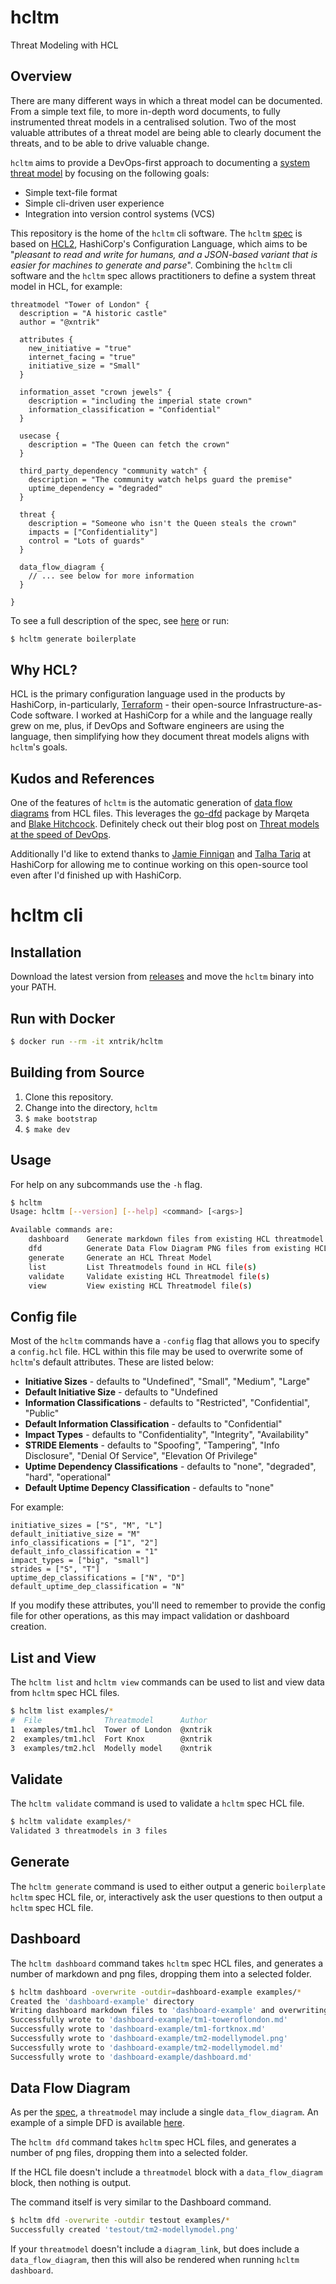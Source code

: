 # hcltm

Threat Modeling with HCL

## Overview

There are many different ways in which a threat model can be documented. From a simple text file, to more in-depth word documents, to fully instrumented threat models in a centralised solution. Two of the most valuable attributes of a threat model are being able to clearly document the threats, and to be able to drive valuable change. 

`hcltm` aims to provide a DevOps-first approach to documenting a [system threat model](https://owasp.org/www-community/Threat_Modeling) by focusing on the following goals:

* Simple text-file format
* Simple cli-driven user experience
* Integration into version control systems (VCS)

This repository is the home of the `hcltm` cli software. The `hcltm` [spec](spec.hcl) is based on [HCL2](https://github.com/hashicorp/hcl/tree/hcl2), HashiCorp's Configuration Language, which aims to be "_pleasant to read and write for humans, and a JSON-based variant that is easier for machines to generate and parse_". Combining the `hcltm` cli software and the `hcltm` spec allows practitioners to define a system threat model in HCL, for example:

```hcl
threatmodel "Tower of London" {
  description = "A historic castle"
  author = "@xntrik"

  attributes {
    new_initiative = "true"
    internet_facing = "true"
    initiative_size = "Small"
  }

  information_asset "crown jewels" {
    description = "including the imperial state crown"
    information_classification = "Confidential"
  }

  usecase {
    description = "The Queen can fetch the crown"
  }

  third_party_dependency "community watch" {
    description = "The community watch helps guard the premise"
    uptime_dependency = "degraded"
  }

  threat {
    description = "Someone who isn't the Queen steals the crown"
    impacts = ["Confidentiality"]
    control = "Lots of guards"
  }

  data_flow_diagram {
    // ... see below for more information
  }

}
```

To see a full description of the spec, see [here](spec.hcl) or run:

```bash
$ hcltm generate boilerplate
```

## Why HCL?

HCL is the primary configuration language used in the products by HashiCorp, in-particularly, [Terraform](https://www.terraform.io/) - their open-source Infrastructure-as-Code software. I worked at HashiCorp for a while and the language really grew on me, plus, if DevOps and Software engineers are using the language, then simplifying how they document threat models aligns with `hcltm`'s goals.

## Kudos and References

One of the features of `hcltm` is the automatic generation of [data flow diagrams](#data-flow-diagram) from HCL files. This leverages the [go-dfd](https://github.com/marqeta/go-dfd) package by Marqeta and [Blake Hitchcock](https://github.com/rbhitchcock). Definitely check out their blog post on [Threat models at the speed of DevOps](https://community.marqeta.com/t5/engineering-blogs/threat-models-at-the-speed-of-devops/ba-p/40).

Additionally I'd like to extend thanks to [Jamie Finnigan](https://twitter.com/chair6) and [Talha Tariq](https://twitter.com/0xtbt) at HashiCorp for allowing me to continue working on this open-source tool even after I'd finished up with HashiCorp.

# hcltm cli

## Installation

Download the latest version from [releases](https://github.com/xntrik/hcltm/releases) and move the `hcltm` binary into your PATH.

## Run with Docker

```bash
$ docker run --rm -it xntrik/hcltm
```

## Building from Source

1. Clone this repository.
2. Change into the directory, `hcltm`
3. `$ make bootstrap`
4. `$ make dev`

## Usage

For help on any subcommands use the `-h` flag.

```bash
$ hcltm
Usage: hcltm [--version] [--help] <command> [<args>]

Available commands are:
    dashboard    Generate markdown files from existing HCL threatmodel file(s)
    dfd          Generate Data Flow Diagram PNG files from existing HCL threatmodel file(s)
    generate     Generate an HCL Threat Model
    list         List Threatmodels found in HCL file(s)
    validate     Validate existing HCL Threatmodel file(s)
    view         View existing HCL Threatmodel file(s)

```

## Config file

Most of the `hcltm` commands have a `-config` flag that allows you to specify a `config.hcl` file. HCL within this file may be used to overwrite some of `hcltm`'s default attributes. These are listed below:

* **Initiative Sizes** - defaults to "Undefined", "Small", "Medium", "Large"
* **Default Initiative Size** - defaults to "Undefined
* **Information Classifications** - defaults to "Restricted", "Confidential", "Public"
* **Default Information Classification** - defaults to "Confidential"
* **Impact Types** - defaults to "Confidentiality", "Integrity", "Availability"
* **STRIDE Elements** - defaults to "Spoofing", "Tampering", "Info Disclosure", "Denial Of Service", "Elevation Of Privilege"
* **Uptime Dependency Classifications** - defaults to "none", "degraded", "hard", "operational"
* **Default Uptime Depency Classification** - defaults to "none"

For example:

```hcl
initiative_sizes = ["S", "M", "L"]
default_initiative_size = "M"
info_classifications = ["1", "2"]
default_info_classification = "1"
impact_types = ["big", "small"]
strides = ["S", "T"]
uptime_dep_classifications = ["N", "D"]
default_uptime_dep_classification = "N"
```

If you modify these attributes, you'll need to remember to provide the config file for other operations, as this may impact validation or dashboard creation.

## List and View

The `hcltm list` and `hcltm view` commands can be used to list and view data from `hcltm` spec HCL files.

```bash
$ hcltm list examples/*
#  File              Threatmodel      Author
1  examples/tm1.hcl  Tower of London  @xntrik
2  examples/tm1.hcl  Fort Knox        @xntrik
3  examples/tm2.hcl  Modelly model    @xntrik
```

## Validate

The `hcltm validate` command is used to validate a `hcltm` spec HCL file.

```bash
$ hcltm validate examples/*
Validated 3 threatmodels in 3 files
```

## Generate

The `hcltm generate` command is used to either output a generic `boilerplate` `hcltm` spec HCL file, or, interactively ask the user questions to then output a `hcltm` spec HCL file.

## Dashboard

The `hcltm dashboard` command takes `hcltm` spec HCL files, and generates a number of markdown and png files, dropping them into a selected folder.

```bash
$ hcltm dashboard -overwrite -outdir=dashboard-example examples/*
Created the 'dashboard-example' directory
Writing dashboard markdown files to 'dashboard-example' and overwriting existing files
Successfully wrote to 'dashboard-example/tm1-toweroflondon.md'
Successfully wrote to 'dashboard-example/tm1-fortknox.md'
Successfully wrote to 'dashboard-example/tm2-modellymodel.png'
Successfully wrote to 'dashboard-example/tm2-modellymodel.md'
Successfully wrote to 'dashboard-example/dashboard.md'
```

## Data Flow Diagram

As per the [spec](spec.hcl), a `threatmodel` may include a single `data_flow_diagram`. An example of a simple DFD is available [here](examples/tm2.hcl).

The `hcltm dfd` command takes `hcltm` spec HCL files, and generates a number of png files, dropping them into a selected folder.

If the HCL file doesn't include a `threatmodel` block with a `data_flow_diagram` block, then nothing is output.

The command itself is very similar to the Dashboard command.

```bash
$ hcltm dfd -overwrite -outdir testout examples/*
Successfully created 'testout/tm2-modellymodel.png'
```

If your `threatmodel` doesn't include a `diagram_link`, but does include a `data_flow_diagram`, then this will also be rendered when running `hcltm dashboard`.
